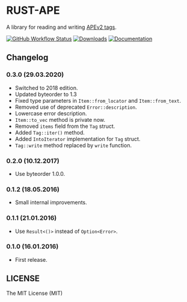 # RUST-APE

A library for reading and writing [APEv2 tags][1].

[![GitHub Workflow Status](https://img.shields.io/github/workflow/status/rossnomann/rust-ape/CI?style=flat-square)](https://github.com/rossnomann/rust-ape/actions/)
[![Downloads](https://img.shields.io/crates/d/ape.svg?style=flat-square)](https://crates.io/crates/ape/)
[![Documentation](https://img.shields.io/badge/docs-rs-yellowgreen.svg?style=flat-square)](https://docs.rs/ape)

## Changelog

### 0.3.0 (29.03.2020)

- Switched to 2018 edition.
- Updated byteorder to 1.3
- Fixed type parameters in `Item::from_locator` and `Item::from_text`.
- Removed use of deprecated `Error::description`.
- Lowercase error description.
- `Item::to_vec` method is private now.
- Removed `items` field from the `Tag` struct.
- Added `Tag::iter()` method.
- Added `IntoIterator` implementation for `Tag` struct.
- `Tag::write` method replaced by `write` function.

### 0.2.0 (10.12.2017)

- Use byteorder 1.0.0.

### 0.1.2 (18.05.2016)

- Small internal improvements.

### 0.1.1 (21.01.2016)

- Use `Result<()>` instead of `Option<Error>`.

### 0.1.0 (16.01.2016)

- First release.

## LICENSE

The MIT License (MIT)

[1]: http://wiki.hydrogenaud.io/index.php?title=APEv2_specification
